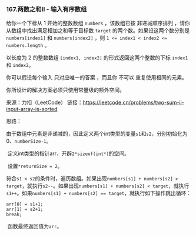 ### 167.两数之和II - 输入有序数组

给你一个下标从 1 开始的整数数组 `numbers` ，该数组已按 非递减顺序排列  ，请你从数组中找出满足相加之和等于目标数 `target` 的两个数。如果设这两个数分别是 `numbers[index1]` 和 `numbers[index2]` ，则 `1 <= index1 < index2 <= numbers.length` 。

以长度为 2 的整数数组 `[index1, index2]` 的形式返回这两个整数的下标 `index1` 和 `index2`。

你可以假设每个输入 只对应唯一的答案 ，而且你 不可以 重复使用相同的元素。

你所设计的解决方案必须只使用常量级的额外空间。

来源：力扣（LeetCode）
链接：https://leetcode.cn/problems/two-sum-ii-input-array-is-sorted

思路：

​		由于数组中元素是非递减的，因此定义两个int类型的变量`s1`和`s2`，分别初始化为0、`numberSize-1`。

​		定义int类型的指针arr，开辟`2*sizeof(int*)`的空间。

​		设置`*returnSize = 2`。

​		符合`s1 < s2`的条件时，遍历数组。如果出现`numbers[s1] + numbers[s2] > target`，就执行`s2--`。如果出现`numbers[s1] + numbers[s2] < target`，就执行`s1++`。如果`numbers[s1] + numbers[s2] == target`，就执行如下操作跳出循环：

	arr[0] = s1+1;
	arr[1] = s2+1;
	break;

​	函数最终返回值为`arr`。